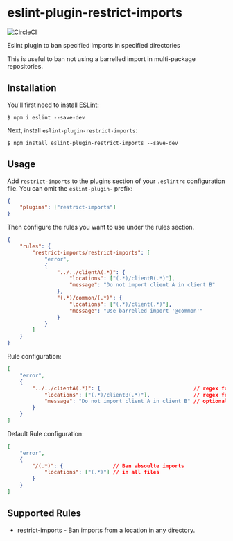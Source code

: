 # eslint-plugin-restrict-imports
[![CircleCI](https://circleci.com/gh/Billlynch/eslint-plugin-restrict-imports.svg?style=svg)](https://circleci.com/gh/Billlynch/eslint-plugin-restrict-imports)

Eslint plugin to ban specified imports in specified directories

This is useful to ban not using a barrelled import in multi-package repositories.

## Installation

You'll first need to install [ESLint](http://eslint.org):

```
$ npm i eslint --save-dev
```

Next, install `eslint-plugin-restrict-imports`:

```
$ npm install eslint-plugin-restrict-imports --save-dev
```

## Usage

Add `restrict-imports` to the plugins section of your `.eslintrc` configuration file. You can omit the `eslint-plugin-` prefix:

```json
{
    "plugins": ["restrict-imports"]
}
```

Then configure the rules you want to use under the rules section.

```json
{
    "rules": {
        "restrict-imports/restrict-imports": [
            "error",
            {
                "../../clientA(.*)": {
                    "locations": ["(.*)/clientB(.*)"],
                    "message": "Do not import client A in client B"
                },
                "(.*)/common/(.*)": {
                    "locations": ["(.*)/client(.*)"],
                    "message": "Use barrelled import '@common'"
                }
            }
        ]
    }
}
```

Rule configuration:

```json
[
    "error",
    {
        "../../clientA(.*)": {                              // regex for the import path to ban
            "locations": ["(.*)/clientB(.*)"],              // regex for the absoulte file names to enforce in
            "message": "Do not import client A in client B" // optional - customised error message
        }
    }
]
```

Default Rule configuration:

```json
[
    "error",
    {
        "/(.*)": {                // Ban absoulte imports
            "locations": ["(.*)"] // in all files
        }
    }
]
```

## Supported Rules

-   restrict-imports - Ban imports from a location in any directory.
